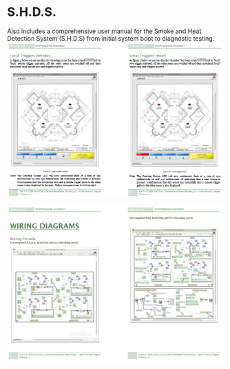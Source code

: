 # S.H.D.S.
Also includes a comprehensive user manual for the Smoke and Heat Detection System (S.H.D.S) from initial system boot to diagnostic testing.
![Screenshot](SHDS.PNG)


![Screenshot](SHDS2.PNG)
